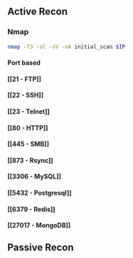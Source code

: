 ## Active Recon
### Nmap
```bash
nmap -T3 -sC -sV -oA initial_scan $IP
```

#### Port based
#### [[21 - FTP]]
#### [[22 - SSH]]
#### [[23 - Telnet]]
#### [[80 - HTTP]]
#### [[445 - SMB]]
#### [[873 - Rsync]]
#### [[3306 - MySQL]]
#### [[5432 - Postgresql]]
#### [[6379 - Redis]]
#### [[27017 - MongoDB]]

## Passive Recon
